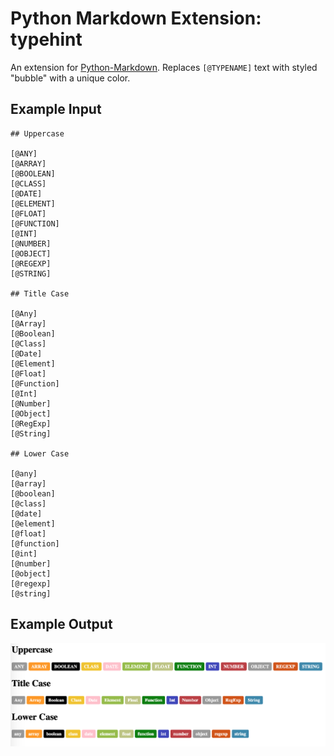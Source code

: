 # Python Markdown Extension: typehint

An extension for [Python-Markdown](https://python-markdown.github.io). Replaces `[@TYPENAME]` text with styled "bubble" with a unique color.

## Example Input

```
## Uppercase

[@ANY]
[@ARRAY]
[@BOOLEAN]
[@CLASS]
[@DATE]
[@ELEMENT]
[@FLOAT]
[@FUNCTION]
[@INT]
[@NUMBER]
[@OBJECT]
[@REGEXP]
[@STRING]

## Title Case

[@Any]
[@Array]
[@Boolean]
[@Class]
[@Date]
[@Element]
[@Float]
[@Function]
[@Int]
[@Number]
[@Object]
[@RegExp]
[@String]

## Lower Case

[@any]
[@array]
[@boolean]
[@class]
[@date]
[@element]
[@float]
[@function]
[@int]
[@number]
[@object]
[@regexp]
[@string]
```

## Example Output

![example_output](docs/images/example_output.png)